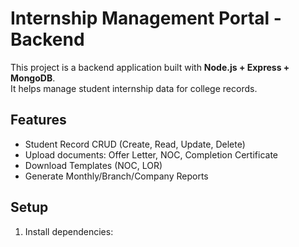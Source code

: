 # Internship Management Portal - Backend

This project is a backend application built with **Node.js + Express + MongoDB**.  
It helps manage student internship data for college records.

## Features
- Student Record CRUD (Create, Read, Update, Delete)
- Upload documents: Offer Letter, NOC, Completion Certificate
- Download Templates (NOC, LOR)
- Generate Monthly/Branch/Company Reports

## Setup
1. Install dependencies:
